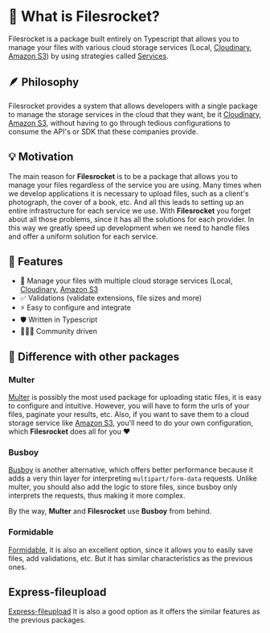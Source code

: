 # 🚀 What is Filesrocket?

Filesrocket is a package built entirely on Typescript that allows you to manage your files with various cloud storage services (Local, [Cloudinary](https://cloudinary.com/), [Amazon S3](https://aws.amazon.com/s3)) by using strategies called [Services](/overview/services).

## 🪶 Philosophy

Filesrocket provides a system that allows developers with a single package to manage the storage services in the cloud that they want, be it [Cloudinary](https://cloudinary.com/), [Amazon S3](https://aws.amazon.com/s3), without having to go through tedious configurations to consume the API's or SDK that these companies provide.

## 💡 Motivation

The main reason for **Filesrocket** is to be a package that allows you to manage your files regardless of the service you are using. Many times when we develop applications it is necessary to upload files, such as a client's photograph, the cover of a book, etc. And all this leads to setting up an entire infrastructure for each service we use. With **Filesrocket** you forget about all those problems, since it has all the solutions for each provider. In this way we greatly speed up development when we need to handle files and offer a uniform solution for each service.

## 🌈 Features

- 🔭 Manage your files with multiple cloud storage services (Local, [Cloudinary](/services/cloudinary), [Amazon S3](/services/amazon-s3)
- ✅ Validations (validate extensions, file sizes and more)
- ⚡ Easy to configure and integrate
- 🛡️ Written in Typescript
- 👨🏻‍💻 Community driven

## 🤔 Difference with other packages

### Multer

[Multer](https://github.com/expressjs/multer#readme) is possibly the most used package for uploading static files, it is easy to configure and intuitive. However, you will have to form the urls of your files, paginate your results, etc. Also, if you want to save them to a cloud storage service like [Amazon S3](https://aws.amazon.com/s3), you'll need to do your own configuration, which **Filesrocket** does all for you ❤️

### Busboy

[Busboy](https://github.com/mscdex/busboy#readme) is another alternative, which offers better performance because it adds a very thin layer for interpreting `multipart/form-data` requests. Unlike multer, you should also add the logic to store files, since busboy only interprets the requests, thus making it more complex.

By the way, **Multer** and **Filesrocket** use **Busboy** from behind.

### Formidable

[Formidable](https://github.com/node-formidable/formidable#readme), it is also an excellent option, since it allows you to easily save files, add validations, etc. But it has similar characteristics as the previous ones.

## Express-fileupload

[Express-fileupload](https://github.com/richardgirges/express-fileupload#readme) It is also a good option as it offers the similar features as the previous packages.
